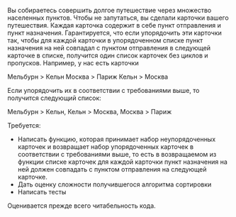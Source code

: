 Вы собираетесь совершить долгое путешествие через множество населенных пунктов. Чтобы не запутаться, вы сделали карточки вашего путешествия. Каждая карточка содержит в себе пункт отправления и пункт назначения.
Гарантируется, что если упорядочить эти карточки так, чтобы для каждой карточки в упорядоченном списке пункт назначения на ней совпадал с пунктом отправления в следующей карточке в списке, получится один список карточек без циклов и пропусков. 
Например, у нас есть карточки

Мельбурн > Кельн
Москва > Париж
Кельн > Москва 

Если упорядочить их в соответствии с требованиями выше, то получится следующий список:

Мельбурн > Кельн, Кельн > Москва, Москва > Париж

Требуется: 
- Написать функцию, которая принимает набор неупорядоченных карточек и возвращает набор упорядоченных карточек в соответствии с требованиями выше, то есть в возвращаемом из функции списке карточек для каждой карточки пункт назначения на ней должен совпадать с пунктом отправления на следующей карточке.
- Дать оценку сложности получившегося алгоритма сортировки
- Написать тесты

Оценивается прежде всего читабельность кода.
